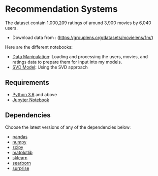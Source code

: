 # Recommendation Systems

The dataset contain 1,000,209 ratings of around 3,900 movies by 6,040 users.

- Download data from : (https://grouplens.org/datasets/movielens/1m/)

Here are the different notebooks:
* [Data Manipulation](https://github.com/Devarshi-Chauhan/projects/blob/master/Recommendation%20System/Data%20Manipulation.ipynb): Loading and processing the users, movies, and ratings data to prepare them for input into my models.
* [SVD Model](https://github.com/Devarshi-Chauhan/projects/blob/master/Recommendation%20System/SVD%20model.ipynb): Using the SVD approach

## Requirements

* [Python 3.6](https://www.python.org/downloads/) and above
* [Jupyter Notebook](http://jupyter.org/)

## Dependencies

Choose the latest versions of any of the dependencies below:
* [pandas](https://pandas.pydata.org/)
* [numpy](http://www.numpy.org/)
* [scipy](https://www.scipy.org/)
* [matplotlib](https://matplotlib.org/)
* [sklearn](http://scikit-learn.org/stable/)
* [searborn](https://seaborn.pydata.org/)
* [surprise](http://surpriselib.com/)
